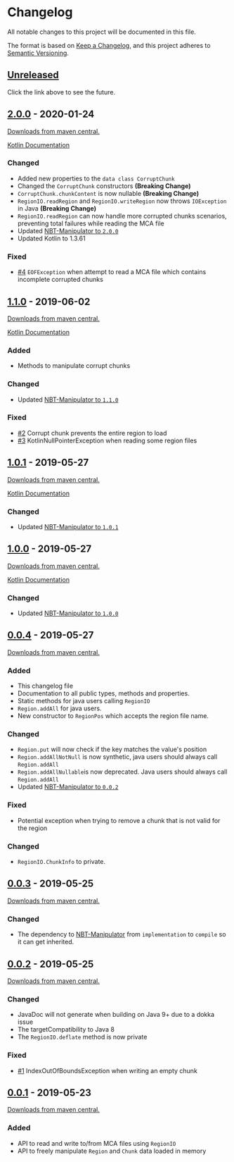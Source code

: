 # Changelog
All notable changes to this project will be documented in this file.

The format is based on [Keep a Changelog](https://keepachangelog.com/en/1.0.0/),
and this project adheres to [Semantic Versioning](https://semver.org/spec/v2.0.0.html).

## [Unreleased]
Click the link above to see the future.

## [2.0.0] - 2020-01-24
[Downloads from maven central.][Download 2.0.0]

[Kotlin Documentation][KDoc 2.0.0]

### Changed
- Added new properties to the `data class CorruptChunk`
- Changed the `CorruptChunk` constructors **(Breaking Change)**
- `CorruptChunk.chunkContent` is now nullable **(Breaking Change)**
- `RegionIO.readRegion` and `RegionIO.writeRegion` now throws `IOException` in Java **(Breaking Change)**
- `RegionIO.readRegion` can now handle more corrupted chunks scenarios, preventing total failures while reading the MCA file
- Updated [NBT-Manipulator to `2.0.0`][NBT 2.0.0] 
- Updated Kotlin to 1.3.61

### Fixed
- [#4] `EOFException` when attempt to read a MCA file which contains incomplete corrupted chunks

## [1.1.0] - 2019-06-02
[Downloads from maven central.][Download 1.1.0]

[Kotlin Documentation][KDoc 1.1.0]

### Added
- Methods to manipulate corrupt chunks

### Changed
- Updated [NBT-Manipulator to `1.1.0`][NBT 1.1.0]

### Fixed
- [#2] Corrupt chunk prevents the entire region to load
- [#3] KotlinNullPointerException when reading some region files

## [1.0.1] - 2019-05-27
[Downloads from maven central.][Download 1.0.1]

[Kotlin Documentation][KDoc 1.0.1]

### Changed
- Updated [NBT-Manipulator to `1.0.1`][NBT 1.0.1]

## [1.0.0] - 2019-05-27
[Downloads from maven central.][Download 1.0.0]

[Kotlin Documentation][KDoc 1.0.0]

### Changed
- Updated [NBT-Manipulator to `1.0.0`][NBT 1.0.0]

## [0.0.4] - 2019-05-27
[Downloads from maven central.][Download 0.0.4]

### Added
- This changelog file
- Documentation to all public types, methods and properties.
- Static methods for java users calling `RegionIO`
- `Region.addAll` for java users.
- New constructor to `RegionPos` which accepts the region file name.

### Changed
- `Region.put` will now check if the key matches the value's position
- `Region.addAllNotNull` is now synthetic, java users should always call `Region.addAll`
- `Region.addAllNullable`is now deprecated. Java users should always call `Region.addAll`
- Updated [NBT-Manipulator to `0.0.2`][NBT 0.0.2]

### Fixed
- Potential exception when trying to remove a chunk that is not valid for the region

### Changed
- `RegionIO.ChunkInfo` to private.

## [0.0.3] - 2019-05-25
[Downloads from maven central.][Download 0.0.3]
### Changed
- The dependency to [NBT-Manipulator] from `implementation` to `compile` so it can get inherited.

## [0.0.2] - 2019-05-25
[Downloads from maven central.][Download 0.0.2]
### Changed
- JavaDoc will not generate when building on Java 9+ due to a dokka issue
- The targetCompatibility to Java 8
- The `RegionIO.deflate` method is now private

### Fixed
- [#1] IndexOutOfBoundsException when writing an empty chunk

## [0.0.1] - 2019-05-23
[Downloads from maven central.][Download 0.0.1]
### Added
- API to read and write to/from MCA files using `RegionIO`
- API to freely manipulate `Region` and `Chunk` data loaded in memory

[Unreleased]: https://github.com/GameModsBR/Region-Manipulator/compare/v2.0.0...HEAD
[2.0.0]: https://github.com/GameModsBR/Region-Manipulator/compare/v1.1.0..v2.0.0
[1.1.0]: https://github.com/GameModsBR/Region-Manipulator/compare/v1.0.1..v1.1.0
[1.0.1]: https://github.com/GameModsBR/Region-Manipulator/compare/v1.0.0..v1.0.1
[1.0.0]: https://github.com/GameModsBR/Region-Manipulator/compare/v0.0.4..v1.0.0
[0.0.4]: https://github.com/GameModsBR/Region-Manipulator/compare/v0.0.3..v0.0.4
[0.0.3]: https://github.com/GameModsBR/Region-Manipulator/compare/v0.0.2..v0.0.3
[0.0.2]: https://github.com/GameModsBR/Region-Manipulator/compare/v0.0.1..v0.0.2
[0.0.1]: https://github.com/GameModsBR/Region-Manipulator/compare/v0.0.0..v0.0.1

[Download 2.0.0]: http://central.maven.org/maven2/br/com/gamemods/region-manipulator/2.0.0/
[Download 1.1.0]: http://central.maven.org/maven2/br/com/gamemods/region-manipulator/1.1.0/
[Download 1.0.1]: http://central.maven.org/maven2/br/com/gamemods/region-manipulator/1.0.1/
[Download 1.0.0]: http://central.maven.org/maven2/br/com/gamemods/region-manipulator/1.0.0/
[Download 0.0.4]: http://central.maven.org/maven2/br/com/gamemods/region-manipulator/0.0.4/
[Download 0.0.3]: http://central.maven.org/maven2/br/com/gamemods/region-manipulator/0.0.3/
[Download 0.0.2]: http://central.maven.org/maven2/br/com/gamemods/region-manipulator/0.0.2/
[Download 0.0.1]: http://central.maven.org/maven2/br/com/gamemods/region-manipulator/0.0.1/

[KDoc 2.0.0]: https://github.com/GameModsBR/Region-Manipulator/blob/fceac1330da02c9a8ebf65ec13c8f48c00694e01/kdoc/br.com.gamemods.regionmanipulator/index.md
[KDoc 1.1.0]: https://github.com/GameModsBR/Region-Manipulator/blob/3f6f29a823df9ce6f0c4b30ff35900119f7a62af/kdoc/br.com.gamemods.regionmanipulator/index.md
[KDoc 1.0.1]: https://github.com/GameModsBR/Region-Manipulator/blob/d8893b801af7a65977b2b457009902da8cd10d47/kdoc/br.com.gamemods.regionmanipulator/index.md
[KDoc 1.0.0]: https://github.com/GameModsBR/Region-Manipulator/blob/4bea23fa037af955505ed1aff78fbae8e87a589a/kdoc/br.com.gamemods.regionmanipulator/index.md

[NBT-Manipulator]: https://github.com/GameModsBR/NBT-Manipulator/
[NBT 2.0.0]: https://gamemodsbr.github.io/NBT-Manipulator/CHANGELOG.html#200---2020-01-24
[NBT 1.1.0]: https://gamemodsbr.github.io/NBT-Manipulator/CHANGELOG.html#110---2019-06-02
[NBT 1.0.1]: https://gamemodsbr.github.io/NBT-Manipulator/CHANGELOG.html#101---2019-05-27
[NBT 1.0.0]: https://gamemodsbr.github.io/NBT-Manipulator/CHANGELOG.html#100---2019-05-27
[NBT 0.0.2]: https://gamemodsbr.github.io/NBT-Manipulator/CHANGELOG.html#002---2019-05-27

[#1]: https://github.com/GameModsBR/Region-Manipulator/issues/1
[#2]: https://github.com/GameModsBR/Region-Manipulator/issues/2
[#3]: https://github.com/GameModsBR/Region-Manipulator/issues/3
[#4]: https://github.com/GameModsBR/Region-Manipulator/issues/4

